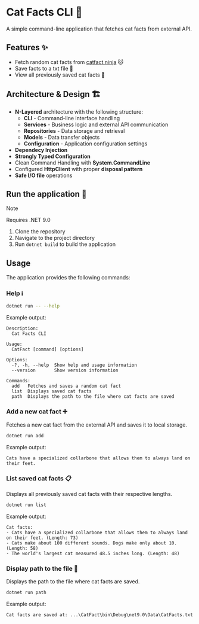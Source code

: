 ﻿# Cat Facts CLI 🐾

A simple command-line application that fetches cat facts from external API.

## Features ✨

- Fetch random cat facts from [catfact.ninja](https://catfact.ninja) 🐱
- Save facts to a txt file 💾
- View all previously saved cat facts 📖

## Architecture & Design 🏗️

- **N-Layered** architecture with the following structure:
  - **CLI** - Command-line interface handling
  - **Services** - Business logic and external API communication
  - **Repositories** - Data storage and retrieval
  - **Models** - Data transfer objects
  - **Configuration** - Application configuration settings
- **Dependecy Injection**
- **Strongly Typed Configuration**
- Clean Command Handling with **System.CommandLine**
- Configured **HttpClient** with proper **disposal pattern**
- **Safe I/O file** operations

## Run the application 🚀

> [!NOTE]
> Requires .NET 9.0

1. Clone the repository
2. Navigate to the project directory
3. Run `dotnet build` to build the application

## Usage

The application provides the following commands:

### Help ℹ️
```bash
dotnet run -- --help
```
Example output:
```
Description:
  Cat Facts CLI

Usage:
  CatFact [command] [options]

Options:
  -?, -h, --help  Show help and usage information
  --version       Show version information

Commands:
  add   Fetches and saves a random cat fact
  list  Displays saved cat facts
  path  Displays the path to the file where cat facts are saved

```

### Add a new cat fact ➕

Fetches a new cat fact from the external API and saves it to local storage.

```bash
dotnet run add
```

Example output:
```
Cats have a specialized collarbone that allows them to always land on their feet.
```

### List saved cat facts 📋

Displays all previously saved cat facts with their respective lengths.

```bash
dotnet run list
```

Example output:
```
Cat facts:
- Cats have a specialized collarbone that allows them to always land on their feet. (Length: 73)
- Cats make about 100 different sounds. Dogs make only about 10. (Length: 58)
- The world's largest cat measured 48.5 inches long. (Length: 48)
```

### Display path to the file 📁

Displays the path to the file where cat facts are saved.

```bash
dotnet run path
```

Example output:
```
Cat facts are saved at: ...\CatFact\bin\Debug\net9.0\Data\CatFacts.txt

```
